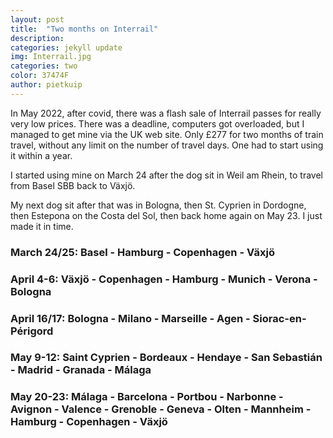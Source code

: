 ```yaml
---
layout: post
title:  "Two months on Interrail"
description: 
categories: jekyll update
img: Interrail.jpg
categories: two
color: 37474F
author: pietkuip
---
```


In May 2022, after covid, there was a flash sale of Interrail passes for really very low prices. 
There was a deadline, computers got overloaded, but I managed to get mine via the UK web site.
Only £277 for two months of train travel, without any limit on the number of travel days. 
One had to start using it within a year.

I started using mine on March 24 after the dog sit in Weil am Rhein, to travel from Basel SBB 
back to Växjö.

My next dog sit after that was in Bologna, then St. Cyprien in Dordogne, then Estepona on the 
Costa del Sol, then back home again on May 23. I just made it in time.

### March 24/25: Basel - Hamburg - Copenhagen - Växjö

### April 4-6: Växjö - Copenhagen - Hamburg - Munich - Verona - Bologna

### April 16/17: Bologna - Milano - Marseille - Agen - Siorac-en-Périgord

### May 9-12: Saint Cyprien - Bordeaux - Hendaye - San Sebastián - Madrid - Granada - Málaga 

### May 20-23: Málaga - Barcelona - Portbou - Narbonne - Avignon - Valence - Grenoble - Geneva - Olten - Mannheim - Hamburg - Copenhagen - Växjö



